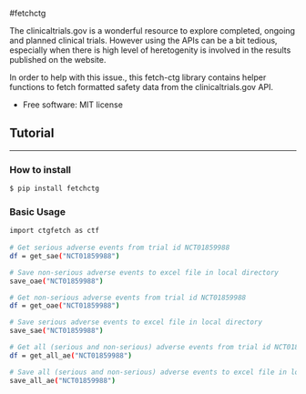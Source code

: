 #fetchctg 

The clinicaltrials.gov is a wonderful resource to explore completed, ongoing and planned clinical trials. However using the APIs can be a bit tedious, especially when there is high level of heretogenity is involved in the results published on the website.

In order to help with this issue., this fetch-ctg library contains helper functions to fetch formatted safety data from the clinicaltrials.gov API.


* Free software: MIT license


## Tutorial
--------


### How to install

```sh
$ pip install fetchctg
```

### Basic Usage

```sh
import ctgfetch as ctf
	
# Get serious adverse events from trial id NCT01859988
df = get_sae("NCT01859988")

# Save non-serious adverse events to excel file in local directory
save_oae("NCT01859988")

# Get non-serious adverse events from trial id NCT01859988
df = get_oae("NCT01859988")

# Save serious adverse events to excel file in local directory
save_sae("NCT01859988")

# Get all (serious and non-serious) adverse events from trial id NCT01859988
df = get_all_ae("NCT01859988")

# Save all (serious and non-serious) adverse events to excel file in local directory
save_all_ae("NCT01859988")
```
